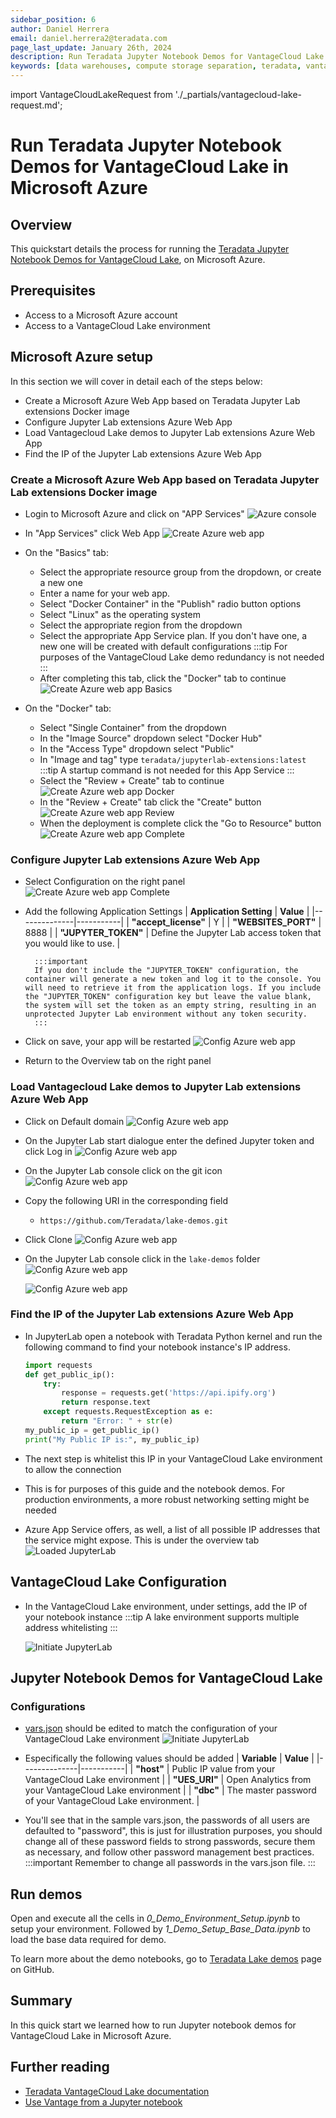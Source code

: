 ```yaml
---
sidebar_position: 6
author: Daniel Herrera
email: daniel.herrera2@teradata.com
page_last_update: January 26th, 2024
description: Run Teradata Jupyter Notebook Demos for VantageCloud Lake in Azure
keywords: [data warehouses, compute storage separation, teradata, vantage, cloud data platform, business intelligence, enterprise analytics, jupyter, teradatasql, ipython-sql, cloud computing, machine learning, sagemaker, vantagecloud, vantagecloud lake, lake]
---
```


import VantageCloudLakeRequest from './_partials/vantagecloud-lake-request.md';

# Run Teradata Jupyter Notebook Demos for VantageCloud Lake in Microsoft Azure


## Overview
This quickstart details the process for running the [Teradata Jupyter Notebook Demos for VantageCloud Lake](https://github.com/Teradata/lake-demos), on Microsoft Azure.

## Prerequisites
* Access to a Microsoft Azure account
* Access to a VantageCloud Lake environment
        <VantageCloudLakeRequest />

## Microsoft Azure setup
In this section we will cover in detail each of the steps below:

* Create a Microsoft Azure Web App based on Teradata Jupyter Lab extensions Docker image
* Configure Jupyter Lab extensions Azure Web App
* Load Vantagecloud Lake demos to Jupyter Lab extensions Azure Web App
* Find the IP of the Jupyter Lab extensions Azure Web App

### Create a Microsoft Azure Web App based on Teradata Jupyter Lab extensions Docker image
* Login to Microsoft Azure and click on "APP Services"
        ![Azure console](./images/vantagecloud-lake-demo-jupyter-azure/azure-console-0.PNG)

* In "App Services" click Web App
        ![Create Azure web app](./images/vantagecloud-lake-demo-jupyter-azure/azure-app-service-1.PNG)

* On the "Basics" tab:
    * Select the appropriate resource group from the dropdown, or create a new one
    * Enter a name for your web app.
    * Select "Docker Container" in the "Publish" radio button options
    * Select "Linux" as the operating system
    * Select the appropriate region from the dropdown
    * Select the appropriate App Service plan. If you don't have one, a new one will be created with default configurations
    :::tip
    For purposes of the VantageCloud Lake demo redundancy is not needed
    :::
    * After completing this tab, click the "Docker" tab to continue
    ![Create Azure web app Basics](./images/vantagecloud-lake-demo-jupyter-azure/azure-app-service-2.PNG)

* On the "Docker" tab:
    * Select "Single Container" from the dropdown
    * In the "Image Source" dropdown select "Docker Hub"
    * In the "Access Type" dropdown select "Public"
    * In "Image and tag" type `teradata/jupyterlab-extensions:latest`
    :::tip
    A startup command is not needed for this App Service
    :::
    * Select the "Review + Create" tab to continue
    ![Create Azure web app Docker](./images/vantagecloud-lake-demo-jupyter-azure/azure-app-service-3.PNG)
    * In the "Review + Create" tab click the "Create" button
    ![Create Azure web app Review](./images/vantagecloud-lake-demo-jupyter-azure/azure-app-service-4.PNG)
    * When the deployment is complete click the "Go to Resource" button
    ![Create Azure web app Complete](./images/vantagecloud-lake-demo-jupyter-azure/azure-app-service-deployment-complete-5.PNG)

### Configure Jupyter Lab extensions Azure Web App
* Select Configuration on the right panel
        ![Create Azure web app Complete](./images/vantagecloud-lake-demo-jupyter-azure/azure-app-service-resource-6.PNG)

* Add the following Application Settings
        | **Application Setting** | **Value** |
        |--------------|-----------|
        | **"accept_license"**     | Y |
        | **"WEBSITES_PORT"**  | 8888 |
        | **"JUPYTER_TOKEN"**      | Define the Jupyter Lab access token that you would like to use. |

        :::important
        If you don't include the "JUPYTER_TOKEN" configuration, the container will generate a new token and log it to the console. You will need to retrieve it from the application logs. If you include the "JUPYTER_TOKEN" configuration key but leave the value blank, the system will set the token as an empty string, resulting in an unprotected Jupyter Lab environment without any token security.
        :::

* Click on save, your app will be restarted
        ![Config Azure web app](./images/vantagecloud-lake-demo-jupyter-azure/azure-app-service-resource-config-7.PNG)

* Return to the Overview tab on the right panel

### Load Vantagecloud Lake demos to Jupyter Lab extensions Azure Web App
* Click on Default domain
        ![Config Azure web app](./images/vantagecloud-lake-demo-jupyter-azure/azure-app-service-resource-8.PNG)

* On the Jupyter Lab start dialogue enter the defined Jupyter token and click Log in
        ![Config Azure web app](./images/vantagecloud-lake-demo-jupyter-azure/azure-jupyter-console-auth-9.PNG)

* On the Jupyter Lab console click on the git icon
        ![Config Azure web app](./images/vantagecloud-lake-demo-jupyter-azure/azure-jupyter-console-10.PNG)

* Copy the following URI in the corresponding field
    * `https://github.com/Teradata/lake-demos.git`
* Click Clone
    ![Config Azure web app](./images/vantagecloud-lake-demo-jupyter-azure/azure-jupyter-console-clone-11.PNG)

* On the Jupyter Lab console click in the `lake-demos` folder
    ![Config Azure web app](./images/vantagecloud-lake-demo-jupyter-azure/azure-jupyter-console-click-lake-demos-12.PNG)

    ![Config Azure web app](./images/vantagecloud-lake-demo-jupyter-azure/azure-jupyter-console-lakedemos-13.PNG)

### Find the IP of the Jupyter Lab extensions Azure Web App
* In JupyterLab open a notebook with Teradata Python kernel and run the following command to find your notebook instance's IP address.
    ``` python , id="lakedemos_azure_first_config", role="emits-gtm-events, content-editable"
    import requests
    def get_public_ip():
        try:
            response = requests.get('https://api.ipify.org')
            return response.text
        except requests.RequestException as e:
            return "Error: " + str(e)
    my_public_ip = get_public_ip()
    print("My Public IP is:", my_public_ip)
    ```

* The next step is whitelist this IP in your VantageCloud Lake environment to allow the connection
* This is for purposes of this guide and the notebook demos. For production environments, a more robust networking setting might be needed
* Azure App Service offers, as well, a list of all possible IP addresses that the service might expose. This is under the overview tab
    ![Loaded JupyterLab](./images/vantagecloud-lake-demo-jupyter-azure/azure-app-service-ips-14.PNG)

## VantageCloud Lake Configuration
* In the VantageCloud Lake environment, under settings, add the IP of your notebook instance
    :::tip
    A lake environment supports multiple address whitelisting
    :::

    ![Initiate JupyterLab](./images/vantagecloud-lake-demo-jupyter-sagemaker/sagemaker-lake.PNG)

## Jupyter Notebook Demos for VantageCloud Lake

### Configurations
* [vars.json](https://github.com/Teradata/lake-demos/blob/main/vars.json) should be edited to match the configuration of your VantageCloud Lake environment 
    ![Initiate JupyterLab](./images/vantagecloud-lake-demo-jupyter-sagemaker/sagemaker-vars.PNG)

* Especifically the following values should be added 
    | **Variable** | **Value** |
    |--------------|-----------|
    | **"host"**     | Public IP value from your VantageCloud Lake environment |
    | **"UES_URI"**  | Open Analytics from your VantageCloud Lake environment |
    | **"dbc"**      | The master password of your VantageCloud Lake environment. |

* You'll see that in the sample vars.json, the passwords of all users are defaulted to "password", this is just for illustration purposes, you should change all of these password fields to strong passwords, secure them as necessary, and follow other password management best practices.
    :::important
    Remember to change all passwords in the vars.json file.
    :::

## Run demos
Open and execute all the cells in *0_Demo_Environment_Setup.ipynb* to setup your environment. Followed by *1_Demo_Setup_Base_Data.ipynb* to load the base data required for demo.

To learn more about the demo notebooks, go to [Teradata Lake demos](https://github.com/Teradata/lake-demos) page on GitHub.

## Summary

In this quick start we learned how to run Jupyter notebook demos for VantageCloud Lake in Microsoft Azure.

## Further reading

* [Teradata VantageCloud Lake documentation](https://docs.teradata.com/r/Teradata-VantageCloud-Lake/Getting-Started-First-Sign-On-by-Organization-Admin)
* [Use Vantage from a Jupyter notebook](../analyze-data/jupyter.md)
